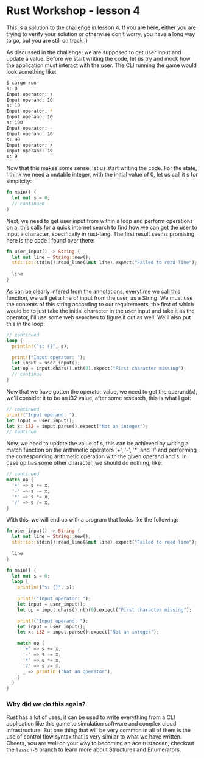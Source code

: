 # Rust Workshop - lesson 4
This is a solution to the challenge in lesson 4. If you are here, either you are trying to verify your solution or otherwise don't worry, you have a long way to go, but you are still on track :)

As discussed in the challenge, we are supposed to get user input and update a value. Before we start writing the code, let us try and mock how the application must interact with the user. The CLI running the game would look something like:
```sh
$ cargo run
s: 0
Input operator: +
Input operand: 10
s: 10
Input operator: *
Input operand: 10
s: 100
Input operator: -
Input operand: 10
s: 90
Input operator: /
Input operand: 10
s: 9
```

Now that this makes some sense, let us start writing the code. For the state, I think we need a mutable integer, with the initial value of 0, let us call it s for simplicity:
```rust
fn main() {
  let mut s = 0;
  // continued
}
```

Next, we need to get user input from within a loop and perform operations on a, this calls for a quick internet search to find how we can get the user to input a character, specifically in rust-lang. The first result seems promising, here is the code I found over there:
```rust
fn user_input() -> String {
  let mut line = String::new();
  std::io::stdin().read_line(&mut line).expect("Failed to read line");
  
  line
}
```
As can be clearly infered from the annotations, everytime we call this function, we will get a line of input from the user, as a String. We must use the contents of this string according to our requirements, the first of which would be to just take the initial character in the user input and take it as the operator, I'll use some web searches to figure it out as well. We'll also put this in the loop:
```rust
// continued
loop {
  println!("s: {}", s);

  print!("Input operator: ");
  let input = user_input();
  let op = input.chars().nth(0).expect("First character missing");
  // continue
}
```
Now that we have gotten the operator value, we need to get the operand(x), we'll consider it to be an i32 value, after some research, this is what I got:
```rust
// continued
print!("Input operand: ");
let input = user_input();
let x: i32 = input.parse().expect("Not an integer");
// continue
```
Now, we need to update the value of s, this can be achieved by writing a match function on the arithmetic operators '+', '-', '*' and '/' and performing the corresponding arithmetic operation with the given operand and s. In case op has some other character, we should do nothing, like:
```rust
// continued
match op {
  '+' => s += x,
  '-' => s -= x,
  '*' => s *= x,
  '/' => s /= x,
}
```
With this, we will end up with a program that looks like the following:
```rust
fn user_input() -> String {
  let mut line = String::new();
  std::io::stdin().read_line(&mut line).expect("Failed to read line");
  
  line
}

fn main() {
  let mut s = 0;
  loop {
    println!("s: {}", s);
    
    print!("Input operator: ");
    let input = user_input();
    let op = input.chars().nth(0).expect("First character missing");

    print!("Input operand: ");
    let input = user_input();
    let x: i32 = input.parse().expect("Not an integer");

    match op {
      '+' => s += x,
      '-' => s -= x,
      '*' => s *= x,
      '/' => s /= x,
      _ => println!("Not an operator"),
    }
  }
}
```

### Why did we do this again?
Rust has a lot of uses, it can be used to write everything from a CLI application like this game to simulation software and complex cloud infrastructure. But one thing that will be very common in all of them is the use of control flow syntax that is very similar to what we have written. Cheers, you are well on your way to becoming an ace rustacean, checkout the `lesson-5` branch to learn more about Structures and Enumerators.